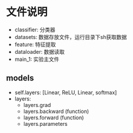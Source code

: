 # 文件说明

* classifier: 分类器
* datasets: 数据存放文件，运行目录下sh获取数据
* feature: 特征提取
* dataloader: 数据读取
* main_1: 实验主文件

## models
* self.layers: [Linear, ReLU, Linear, softmax]
* layers:
    * layers.grad
    * layers.backward (function)
    * layers.forward (function)
    * layers.parameters